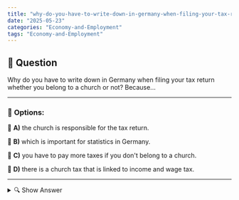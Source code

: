 ```yaml
---
title: "why-do-you-have-to-write-down-in-germany-when-filing-your-tax-return-whether-you-belong-to-a-church-"
date: "2025-05-23"
categories: "Economy-and-Employment"
tags: "Economy-and-Employment"
---
```


## 📌 **Question**

Why do you have to write down in Germany when filing your tax return whether you belong to a church or not? Because...



---

### 📝 **Options:**

🔘 **A)** the church is responsible for the tax return.

🔘 **B)** which is important for statistics in Germany.

🔘 **C)** you have to pay more taxes if you don't belong to a church.

🔘 **D)** there is a church tax that is linked to income and wage tax.

---

<details>
  <summary>🔍 Show Answer</summary>

  <p>
💡  <b>Correct Answer:</b>  d
  </p>
  <p>
    📖<b>Explanation:</b>
    
  </p>
</details>
